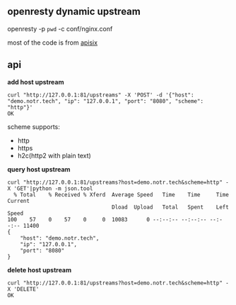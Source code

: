 ## openresty dynamic upstream

openresty -p `pwd` -c conf/nginx.conf

most of the code is from [apisix](https://github.com/apache/apisix)

## api

**add host upstream**

```
curl "http://127.0.0.1:81/upstreams" -X 'POST' -d '{"host": "demo.notr.tech", "ip": "127.0.0.1", "port": "8080", "scheme": "http"}' 
OK
```

scheme supports:

- http
- https
- h2c(http2 with plain text)

**query host upstream**

```
curl "http://127.0.0.1:81/upstreams?host=demo.notr.tech&scheme=http" -X 'GET'|python -m json.tool
  % Total    % Received % Xferd  Average Speed   Time    Time     Time  Current
                                 Dload  Upload   Total   Spent    Left  Speed
100    57    0    57    0     0  10083      0 --:--:-- --:--:-- --:--:-- 11400
{
    "host": "demo.notr.tech",
    "ip": "127.0.0.1",
    "port": "8080"
}
```

**delete host upstream**

```
curl "http://127.0.0.1:81/upstreams?host=demo.notr.tech&scheme=http" -X 'DELETE'
OK
```
